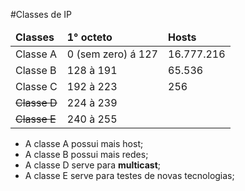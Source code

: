 #Classes de IP

<table>
<thead>
    <tr>
        <td><strong>Classes</strong></td>
        <td><strong>1° octeto</strong></td>
        <td><strong>Hosts</strong></td>
    </tr>
</thead>
    <tr>
        <td>Classe A</td>
        <td>0 (sem zero) á 127</td>
        <td>16.777.216</td>
    </tr>
    <tr>
        <td>Classe B</td>
        <td>128 à 191</td>
        <td>65.536</td>
    </tr>
    <tr>
        <td>Classe C</td>
        <td>192 à 223</td>
        <td>256</td>
    </tr>
    <tr>
        <td><del>Classe D</del></td>
        <td>224 à 239</td>
        <td></td>
    </tr>
    <tr>
        <td><del>Classe E</del></td>
        <td>240 à 255</td>
        <td></td>
    </tr>
</table>

- A classe A possui mais host;
- A classe B possui mais redes;
- A classe D serve para **multicast**;
- A classe E serve para testes de novas tecnologias;